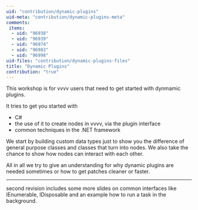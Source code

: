 ```yaml
---
uid: "contribution/dynamic-plugins"
uid-meta: "contribution/dynamic-plugins-meta"
comments: 
 items: 
  - uid: "96938"
  - uid: "96939"
  - uid: "96974"
  - uid: "96983"
  - uid: "96998"
uid-files: "contribution/dynamic-plugins-files"
title: "Dynamic Plugins"
contribution: "true"
---
```


This workshop is for vvvv users that need to get started with dynmamic plugins. 

It tries to get you started with
* C#
* the use of it to create nodes in vvvv, via the plugin interface 
* common techniques in the .NET framework

We start by building custom data types just to show you the difference of general purpose classes and classes that turn into nodes. We also take the chance to show how nodes can interact with each other.

All in all we try to give an understanding for why dynamic plugins are needed sometimes or how to get patches cleaner or faster.

---
second revision includes some more slides on common interfaces like IEnumerable, IDisposable and an example how to run a task in the background.